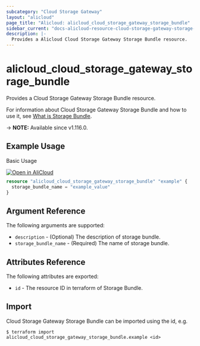 ```yaml
---
subcategory: "Cloud Storage Gateway"
layout: "alicloud"
page_title: "Alicloud: alicloud_cloud_storage_gateway_storage_bundle"
sidebar_current: "docs-alicloud-resource-cloud-storage-gateway-storage-bundle"
description: |-
  Provides a Alicloud Cloud Storage Gateway Storage Bundle resource.
---
```


# alicloud_cloud_storage_gateway_storage_bundle

Provides a Cloud Storage Gateway Storage Bundle resource.

For information about Cloud Storage Gateway Storage Bundle and how to use it, see [What is Storage Bundle](https://www.alibabacloud.com/help/en/cloud-storage-gateway/latest/createstoragebundle).

-> **NOTE:** Available since v1.116.0.

## Example Usage

Basic Usage

<div style="display: block;margin-bottom: 40px;"><div class="oics-button" style="float: right;position: absolute;margin-bottom: 10px;">
  <a href="https://api.aliyun.com/api-tools/terraform?resource=alicloud_cloud_storage_gateway_storage_bundle&exampleId=94a65ca5-3d39-301b-ed19-6f16d51339ee9cf0492c&activeTab=example&spm=docs.r.cloud_storage_gateway_storage_bundle.0.94a65ca53d&intl_lang=EN_US" target="_blank">
    <img alt="Open in AliCloud" src="https://img.alicdn.com/imgextra/i1/O1CN01hjjqXv1uYUlY56FyX_!!6000000006049-55-tps-254-36.svg" style="max-height: 44px; max-width: 100%;">
  </a>
</div></div>

```terraform
resource "alicloud_cloud_storage_gateway_storage_bundle" "example" {
  storage_bundle_name = "example_value"
}

```

## Argument Reference

The following arguments are supported:

* `description` - (Optional) The description of storage bundle.
* `storage_bundle_name` - (Required) The name of storage bundle.

## Attributes Reference

The following attributes are exported:

* `id` - The resource ID in terraform of Storage Bundle.

## Import

Cloud Storage Gateway Storage Bundle can be imported using the id, e.g.

```shell
$ terraform import alicloud_cloud_storage_gateway_storage_bundle.example <id>
```
